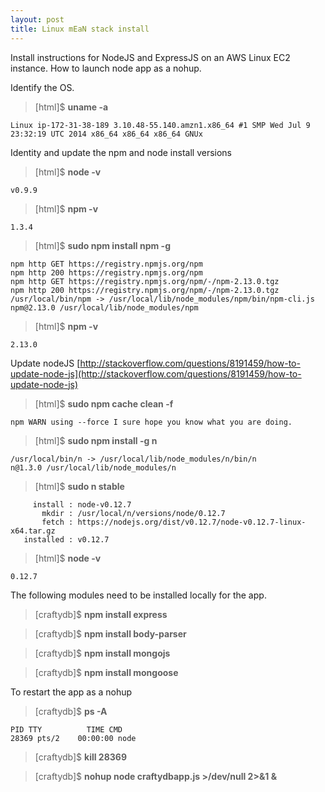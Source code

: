 ```yaml
---
layout: post
title: Linux mEaN stack install
---
```


Install instructions for NodeJS and ExpressJS on an AWS Linux EC2 instance. How to launch node app as a nohup.


Identify the OS.

>[html]$ **uname -a**

    Linux ip-172-31-38-189 3.10.48-55.140.amzn1.x86_64 #1 SMP Wed Jul 9 23:32:19 UTC 2014 x86_64 x86_64 x86_64 GNUx

Identity and update the npm and node install versions

>[html]$ **node -v**  

    v0.9.9

>[html]$ **npm -v**

    1.3.4

>[html]$ **sudo npm install npm -g**

    npm http GET https://registry.npmjs.org/npm
    npm http 200 https://registry.npmjs.org/npm
    npm http GET https://registry.npmjs.org/npm/-/npm-2.13.0.tgz
    npm http 200 https://registry.npmjs.org/npm/-/npm-2.13.0.tgz
    /usr/local/bin/npm -> /usr/local/lib/node_modules/npm/bin/npm-cli.js
    npm@2.13.0 /usr/local/lib/node_modules/npm

>[html]$ **npm -v**

    2.13.0

Update nodeJS [http://stackoverflow.com/questions/8191459/how-to-update-node-js](http://stackoverflow.com/questions/8191459/how-to-update-node-js)


>[html]$ **sudo npm cache clean -f**

    npm WARN using --force I sure hope you know what you are doing.

>[html]$ **sudo npm install -g n**

    /usr/local/bin/n -> /usr/local/lib/node_modules/n/bin/n
    n@1.3.0 /usr/local/lib/node_modules/n

>[html]$ **sudo n stable**

         install : node-v0.12.7
           mkdir : /usr/local/n/versions/node/0.12.7
           fetch : https://nodejs.org/dist/v0.12.7/node-v0.12.7-linux-x64.tar.gz
       installed : v0.12.7

>[html]$ **node -v**

    0.12.7

The following modules need to be installed locally for the app.

>[craftydb]$ **npm install express**

>[craftydb]$ **npm install body-parser**
    
>[craftydb]$ **npm install mongojs**

>[craftydb]$ **npm install mongoose**

To restart the app as a nohup

>[craftydb]$ **ps -A**

    PID TTY          TIME CMD     
    28369 pts/2    00:00:00 node

>[craftydb]$ **kill 28369**

>[craftydb]$ **nohup node craftydbapp.js >/dev/null 2>&1 &**




